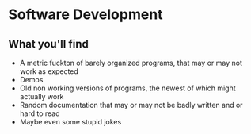 # Software Development

## What you'll find

* A metric fuckton of barely organized programs, that may or may not work as expected
* Demos
* Old non working versions of programs, the newest of which might actually work
* Random documentation that may or may not be badly written and or hard to read
* Maybe even some stupid jokes
